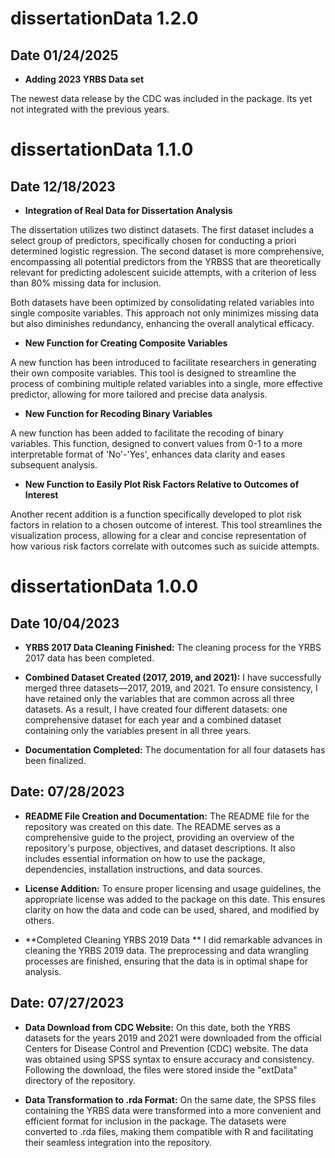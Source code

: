 
# dissertationData 1.2.0

## Date 01/24/2025
- **Adding 2023 YRBS Data set**

The newest data release by the CDC was included in the package. 
Its yet not integrated with the previous years. 

# dissertationData 1.1.0

## Date 12/18/2023

- **Integration of Real Data for Dissertation Analysis**

The dissertation utilizes two distinct datasets. The first dataset includes a select group of predictors, specifically chosen for conducting a priori determined logistic regression. The second dataset is more comprehensive, encompassing all potential predictors from the YRBSS that are theoretically relevant for predicting adolescent suicide attempts, with a criterion of less than 80% missing data for inclusion.

Both datasets have been optimized by consolidating related variables into single composite variables. This approach not only minimizes missing data but also diminishes redundancy, enhancing the overall analytical efficacy.

- **New Function for Creating Composite Variables**

A new function has been introduced to facilitate researchers in generating their own composite variables. This tool is designed to streamline the process of combining multiple related variables into a single, more effective predictor, allowing for more tailored and precise data analysis.

- **New Function for Recoding Binary Variables**

A new function has been added to facilitate the recoding of binary variables. This function, designed to convert values from 0-1 to a more interpretable format of 'No'-'Yes', enhances data clarity and eases subsequent analysis.

- **New Function to Easily Plot Risk Factors Relative to Outcomes of Interest**

Another recent addition is a function specifically developed to plot risk factors in relation to a chosen outcome of interest. This tool streamlines the visualization process, allowing for a clear and concise representation of how various risk factors correlate with outcomes such as suicide attempts.

# dissertationData 1.0.0

## Date 10/04/2023

- **YRBS 2017 Data Cleaning Finished:**
The cleaning process for the YRBS 2017 data has been completed.

- **Combined Dataset Created (2017, 2019, and 2021):**
I have successfully merged three datasets—2017, 2019, and 2021. To ensure consistency, I have retained only the variables that are common across all three datasets. As a result, I have created four different datasets: one comprehensive dataset for each year and a combined dataset containing only the variables present in all three years.

- **Documentation Completed:**
The documentation for all four datasets has been finalized.



## Date: 07/28/2023

- **README File Creation and Documentation:**
The README file for the repository was created on this date. 
The README serves as a comprehensive guide to the project, providing an overview of the repository's purpose, objectives, and dataset descriptions. It also includes essential information on how to use the package, dependencies, installation instructions, and data sources.

- **License Addition:**
To ensure proper licensing and usage guidelines, the appropriate license was added to the package on this date. This ensures clarity on how the data and code can be used, shared, and modified by others.

- **Completed Cleaning YRBS 2019 Data **
I did remarkable advances in cleaning the YRBS 2019 data. The preprocessing and data wrangling processes are finished, ensuring that the data is in optimal shape for analysis.


## Date: 07/27/2023

- **Data Download from CDC Website:**
On this date, both the YRBS datasets for the years 2019 and 2021 were downloaded from the official Centers for Disease Control and Prevention (CDC) website. The data was obtained using SPSS syntax to ensure accuracy and consistency. Following the download, the files were stored inside the "extData" directory of the repository.

- **Data Transformation to .rda Format:**
On the same date, the SPSS files containing the YRBS data were transformed into a more convenient and efficient format for inclusion in the package. The datasets were converted to .rda files, making them compatible with R and facilitating their seamless integration into the repository.

